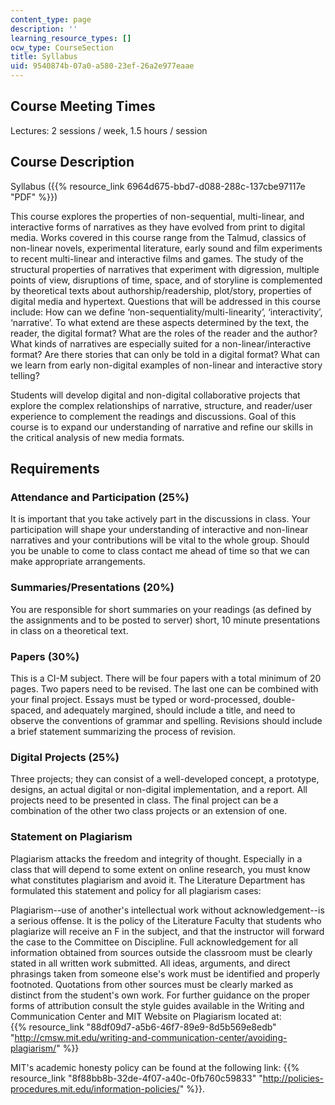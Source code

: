 ```yaml
---
content_type: page
description: ''
learning_resource_types: []
ocw_type: CourseSection
title: Syllabus
uid: 9540874b-07a0-a580-23ef-26a2e977eaae
---
```


Course Meeting Times
--------------------

Lectures: 2 sessions / week, 1.5 hours / session

Course Description
------------------

Syllabus ({{% resource_link 6964d675-bbd7-d088-288c-137cbe97117e "PDF" %}})

This course explores the properties of non-sequential, multi-linear, and interactive forms of narratives as they have evolved from print to digital media. Works covered in this course range from the Talmud, classics of non-linear novels, experimental literature, early sound and film experiments to recent multi-linear and interactive films and games. The study of the structural properties of narratives that experiment with digression, multiple points of view, disruptions of time, space, and of storyline is complemented by theoretical texts about authorship/readership, plot/story, properties of digital media and hypertext. Questions that will be addressed in this course include: How can we define ‘non-sequentiality/multi-linearity’, ‘interactivity’, ‘narrative’. To what extend are these aspects determined by the text, the reader, the digital format? What are the roles of the reader and the author? What kinds of narratives are especially suited for a non-linear/interactive format? Are there stories that can only be told in a digital format? What can we learn from early non-digital examples of non-linear and interactive story telling?

Students will develop digital and non-digital collaborative projects that explore the complex relationships of narrative, structure, and reader/user experience to complement the readings and discussions. Goal of this course is to expand our understanding of narrative and refine our skills in the critical analysis of new media formats.

Requirements
------------

### Attendance and Participation (25%)

It is important that you take actively part in the discussions in class. Your participation will shape your understanding of interactive and non-linear narratives and your contributions will be vital to the whole group. Should you be unable to come to class contact me ahead of time so that we can make appropriate arrangements.

### Summaries/Presentations (20%)

You are responsible for short summaries on your readings (as defined by the assignments and to be posted to server) short, 10 minute presentations in class on a theoretical text.

### Papers (30%)

This is a CI-M subject. There will be four papers with a total minimum of 20 pages. Two papers need to be revised. The last one can be combined with your final project. Essays must be typed or word-processed, double-spaced, and adequately margined, should include a title, and need to observe the conventions of grammar and spelling. Revisions should include a brief statement summarizing the process of revision.

### Digital Projects (25%)

Three projects; they can consist of a well-developed concept, a prototype, designs, an actual digital or non-digital implementation, and a report. All projects need to be presented in class. The final project can be a combination of the other two class projects or an extension of one.

### Statement on Plagiarism

Plagiarism attacks the freedom and integrity of thought. Especially in a class that will depend to some extent on online research, you must know what constitutes plagiarism and avoid it. The Literature Department has formulated this statement and policy for all plagiarism cases:

Plagiarism--use of another's intellectual work without acknowledgement--is a serious offense. It is the policy of the Literature Faculty that students who plagiarize will receive an F in the subject, and that the instructor will forward the case to the Committee on Discipline. Full acknowledgement for all information obtained from sources outside the classroom must be clearly stated in all written work submitted. All ideas, arguments, and direct phrasings taken from someone else's work must be identified and properly footnoted. Quotations from other sources must be clearly marked as distinct from the student's own work. For further guidance on the proper forms of attribution consult the style guides available in the Writing and Communication Center and MIT Website on Plagiarism located at:  
{{% resource_link "88df09d7-a5b6-46f7-89e9-8d5b569e8edb" "http://cmsw.mit.edu/writing-and-communication-center/avoiding-plagiarism/" %}}

MIT's academic honesty policy can be found at the following link: {{% resource_link "8f88bb8b-32de-4f07-a40c-0fb760c59833" "http://policies-procedures.mit.edu/information-policies/" %}}.